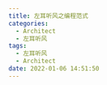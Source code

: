 ```yaml
---
title: 左耳听风之编程范式
categories: 
  - Architect
  - 左耳听风
tags:
  - 左耳听风
  - Architect
date: 2022-01-06 14:51:50
---
```




